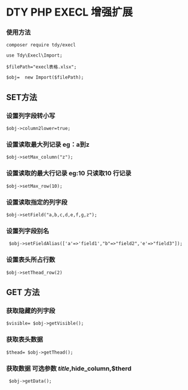 # DTY PHP EXECL 增强扩展 

### 使用方法

`composer require tdy/execl`

`use Tdy\Execl\Import;`

`$filePath="execl表格.xlsx";`

`$obj=  new Import($filePath);`

## SET方法

### 设置列字段转小写
` $obj->column2lower=true; `

### 设置读取最大列记录 eg：a到z
`$obj->setMax_column("z");`

### 设置读取的最大行记录  eg:10  只读取10 行记录
`$obj->setMax_row(10);`

### 设置读取指定的列字段
`$obj->setField("a,b,c,d,e,f,g,z"); `

### 设置列字段别名
` $obj->setFieldAlias(['a'=>'field1',"b"=>"field2",'e'=>"field3"]);`

### 设置表头所占行数
`$obj->setThead_row(2)`

## GET 方法

### 获取隐藏的列字段
`$visible= $obj->getVisible();  `

### 获取表头数据
`$thead= $obj->getThead();`

### 获取数据  可选参数 $title,$hide_column,$therd
` $obj->getData();`








